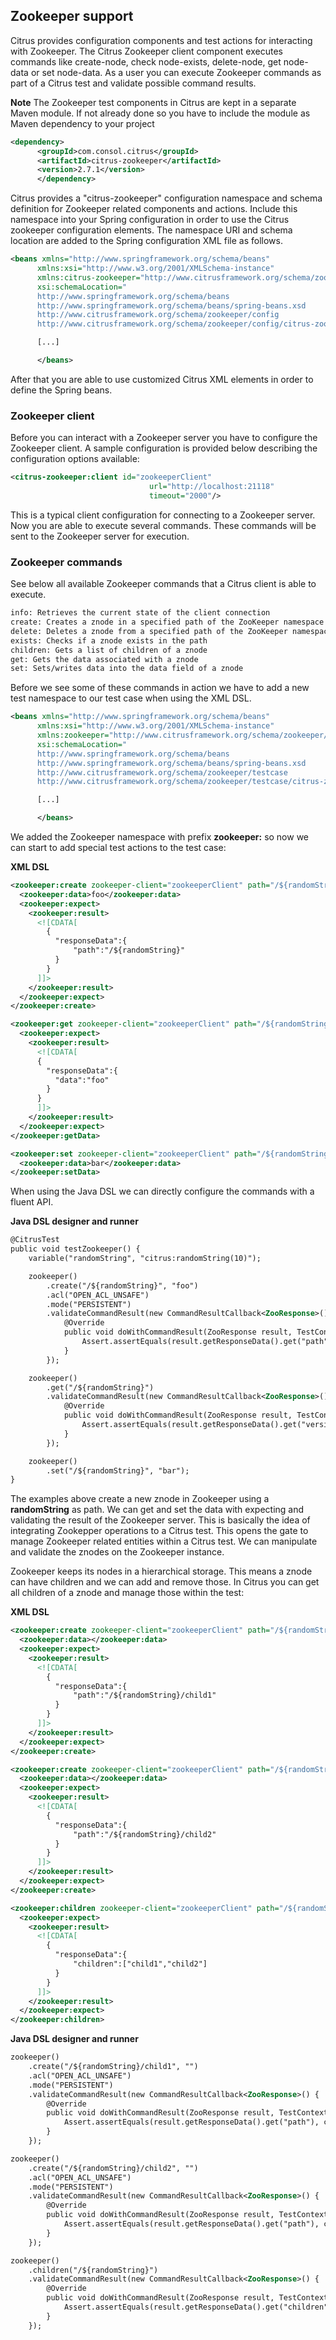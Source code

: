 ## Zookeeper support

Citrus provides configuration components and test actions for interacting with Zookeeper. The Citrus Zookeeper client component executes commands like create-node, check node-exists, delete-node, get node-data or set node-data. As a user you can execute Zookeeper commands as part of a Citrus test and validate possible command results.

**Note**
The Zookeeper test components in Citrus are kept in a separate Maven module. If not already done so you have to include the module as Maven dependency to your project

```xml
<dependency>
      <groupId>com.consol.citrus</groupId>
      <artifactId>citrus-zookeeper</artifactId>
      <version>2.7.1</version>
      </dependency>
```

Citrus provides a "citrus-zookeeper" configuration namespace and schema definition for Zookeeper related components and actions. Include this namespace into your Spring configuration in order to use the Citrus zookeeper configuration elements. The namespace URI and schema location are added to the Spring configuration XML file as follows.

```xml
<beans xmlns="http://www.springframework.org/schema/beans"
      xmlns:xsi="http://www.w3.org/2001/XMLSchema-instance"
      xmlns:citrus-zookeeper="http://www.citrusframework.org/schema/zookeeper/config"
      xsi:schemaLocation="
      http://www.springframework.org/schema/beans
      http://www.springframework.org/schema/beans/spring-beans.xsd
      http://www.citrusframework.org/schema/zookeeper/config
      http://www.citrusframework.org/schema/zookeeper/config/citrus-zookeeper-config.xsd">

      [...]

      </beans>
```

After that you are able to use customized Citrus XML elements in order to define the Spring beans.

### Zookeeper client

Before you can interact with a Zookeeper server you have to configure the Zookeeper client. A sample configuration is provided below describing the configuration options available:

```xml
<citrus-zookeeper:client id="zookeeperClient"
                               url="http://localhost:21118"
                               timeout="2000"/>
```

This is a typical client configuration for connecting to a Zookeeper server. Now you are able to execute several commands. These commands will be sent to the Zookeeper server for execution.

### Zookeeper commands

See below all available Zookeeper commands that a Citrus client is able to execute.

```xml
info: Retrieves the current state of the client connection
create: Creates a znode in a specified path of the ZooKeeper namespace
delete: Deletes a znode from a specified path of the ZooKeeper namespace
exists: Checks if a znode exists in the path
children: Gets a list of children of a znode
get: Gets the data associated with a znode
set: Sets/writes data into the data field of a znode
```

Before we see some of these commands in action we have to add a new test namespace to our test case when using the XML DSL.

```xml
<beans xmlns="http://www.springframework.org/schema/beans"
      xmlns:xsi="http://www.w3.org/2001/XMLSchema-instance"
      xmlns:zookeeper="http://www.citrusframework.org/schema/zookeeper/testcase"
      xsi:schemaLocation="
      http://www.springframework.org/schema/beans
      http://www.springframework.org/schema/beans/spring-beans.xsd
      http://www.citrusframework.org/schema/zookeeper/testcase
      http://www.citrusframework.org/schema/zookeeper/testcase/citrus-zookeeper-testcase.xsd">

      [...]

      </beans>
```

We added the Zookeeper namespace with prefix **zookeeper:** so now we can start to add special test actions to the test case:

**XML DSL** 

```xml
<zookeeper:create zookeeper-client="zookeeperClient" path="/${randomString}" acl="OPEN_ACL_UNSAFE" mode="PERSISTENT">
  <zookeeper:data>foo</zookeeper:data>
  <zookeeper:expect>
    <zookeeper:result>
      <![CDATA[
        {
          "responseData":{
              "path":"/${randomString}"
          }
        }
      ]]>
    </zookeeper:result>
  </zookeeper:expect>
</zookeeper:create>

<zookeeper:get zookeeper-client="zookeeperClient" path="/${randomString}">
  <zookeeper:expect>
    <zookeeper:result>
      <![CDATA[
      {
        "responseData":{
          "data":"foo"
        }
      }
      ]]>
    </zookeeper:result>
  </zookeeper:expect>
</zookeeper:getData>

<zookeeper:set zookeeper-client="zookeeperClient" path="/${randomString}">
  <zookeeper:data>bar</zookeeper:data>
</zookeeper:setData>
```

When using the Java DSL we can directly configure the commands with a fluent API.

**Java DSL designer and runner** 

```xml
@CitrusTest
public void testZookeeper() {
    variable("randomString", "citrus:randomString(10)");

    zookeeper()
        .create("/${randomString}", "foo")
        .acl("OPEN_ACL_UNSAFE")
        .mode("PERSISTENT")
        .validateCommandResult(new CommandResultCallback<ZooResponse>() {
            @Override
            public void doWithCommandResult(ZooResponse result, TestContext context) {
                Assert.assertEquals(result.getResponseData().get("path"), context.replaceDynamicContentInString("/${randomString}"));
            }
        });

    zookeeper()
        .get("/${randomString}")
        .validateCommandResult(new CommandResultCallback<ZooResponse>() {
            @Override
            public void doWithCommandResult(ZooResponse result, TestContext context) {
                Assert.assertEquals(result.getResponseData().get("version"), 0);
            }
        });

    zookeeper()
        .set("/${randomString}", "bar");
}
```

The examples above create a new znode in Zookeeper using a **randomString** as path. We can get and set the data with expecting and validating the result of the Zookeeper server. This is basically the idea of integrating Zookepper operations to a Citrus test. This opens the gate to manage Zookeeper related entities within a Citrus test. We can manipulate and validate the znodes on the Zookeeper instance.

Zookeeper keeps its nodes in a hierarchical storage. This means a znode can have children and we can add and remove those. In Citrus you can get all children of a znode and manage those within the test:

**XML DSL** 

```xml
<zookeeper:create zookeeper-client="zookeeperClient" path="/${randomString}/child1" acl="OPEN_ACL_UNSAFE" mode="EPHEMERAL">
  <zookeeper:data></zookeeper:data>
  <zookeeper:expect>
    <zookeeper:result>
      <![CDATA[
        {
          "responseData":{
              "path":"/${randomString}/child1"
          }
        }
      ]]>
    </zookeeper:result>
  </zookeeper:expect>
</zookeeper:create>

<zookeeper:create zookeeper-client="zookeeperClient" path="/${randomString}/child2" acl="OPEN_ACL_UNSAFE" mode="EPHEMERAL">
  <zookeeper:data></zookeeper:data>
  <zookeeper:expect>
    <zookeeper:result>
      <![CDATA[
        {
          "responseData":{
              "path":"/${randomString}/child2"
          }
        }
      ]]>
    </zookeeper:result>
  </zookeeper:expect>
</zookeeper:create>

<zookeeper:children zookeeper-client="zookeeperClient" path="/${randomString}">
  <zookeeper:expect>
    <zookeeper:result>
      <![CDATA[
        {
          "responseData":{
              "children":["child1","child2"]
          }
        }
      ]]>
    </zookeeper:result>
  </zookeeper:expect>
</zookeeper:children>
```

**Java DSL designer and runner** 

```xml
zookeeper()
    .create("/${randomString}/child1", "")
    .acl("OPEN_ACL_UNSAFE")
    .mode("PERSISTENT")
    .validateCommandResult(new CommandResultCallback<ZooResponse>() {
        @Override
        public void doWithCommandResult(ZooResponse result, TestContext context) {
            Assert.assertEquals(result.getResponseData().get("path"), context.replaceDynamicContentInString("/${randomString}/child1"));
        }
    });

zookeeper()
    .create("/${randomString}/child2", "")
    .acl("OPEN_ACL_UNSAFE")
    .mode("PERSISTENT")
    .validateCommandResult(new CommandResultCallback<ZooResponse>() {
        @Override
        public void doWithCommandResult(ZooResponse result, TestContext context) {
            Assert.assertEquals(result.getResponseData().get("path"), context.replaceDynamicContentInString("/${randomString}/child2"));
        }
    });

zookeeper()
    .children("/${randomString}")
    .validateCommandResult(new CommandResultCallback<ZooResponse>() {
        @Override
        public void doWithCommandResult(ZooResponse result, TestContext context) {
            Assert.assertEquals(result.getResponseData().get("children").toString(), "[child1, child2]");
        }
    });
```

